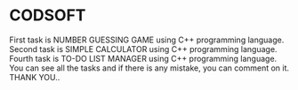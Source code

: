 # CODSOFT
First task is NUMBER GUESSING GAME using C++ programming language.
Second task is SIMPLE CALCULATOR using C++ programming language.
Fourth task is TO-DO LIST MANAGER using C++ programming language.
You can see all the tasks and if there is any mistake, you can comment on it.
THANK YOU..
